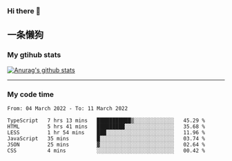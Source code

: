 ### Hi there 👋

## 一条懒狗
<!--
**kiss-me-quickly/kiss-me-quickly** is a ✨ _special_ ✨ repository because its `README.md` (this file) appears on your GitHub profile.

Here are some ideas to get you started:

- 🔭 I’m currently working on ...
- 🌱 I’m currently learning ...
- 👯 I’m looking to collaborate on ...
- 🤔 I’m looking for help with ...
- 💬 Ask me about ...
- 📫 How to reach me: ...
- 😄 Pronouns: ...
- ⚡ Fun fact: ...
-->


### My gtihub stats

[![Anurag's github stats](https://github-readme-stats.vercel.app/api?username=kiss-me-quickly)](https://github.com/anuraghazra/github-readme-stats)

***

### My code time

<!--START_SECTION:waka-->

```text
From: 04 March 2022 - To: 11 March 2022

TypeScript   7 hrs 13 mins   ███████████▒░░░░░░░░░░░░░   45.29 %
HTML         5 hrs 41 mins   █████████░░░░░░░░░░░░░░░░   35.68 %
LESS         1 hr 54 mins    ███░░░░░░░░░░░░░░░░░░░░░░   11.96 %
JavaScript   35 mins         █░░░░░░░░░░░░░░░░░░░░░░░░   03.74 %
JSON         25 mins         ▓░░░░░░░░░░░░░░░░░░░░░░░░   02.64 %
CSS          4 mins          ░░░░░░░░░░░░░░░░░░░░░░░░░   00.42 %
```

<!--END_SECTION:waka-->
